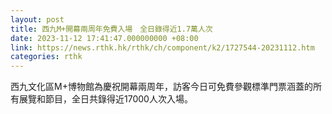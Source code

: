 ```yaml
---
layout: post
title: 西九M+開幕兩周年免費入場　全日錄得近1.7萬人次
date: 2023-11-12 17:41:47.000000000 +08:00
link: https://news.rthk.hk/rthk/ch/component/k2/1727544-20231112.htm
categories: rthk
---
```


西九文化區M+博物館為慶祝開幕兩周年，訪客今日可免費參觀標準門票涵蓋的所有展覽和節目，全日共錄得近17000人次入場。
